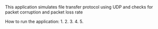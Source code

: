 This application simulates file transfer protocol using UDP and checks for packet corruption and packet loss rate

How to run the application:
1.
2.
3.
4.
5.
